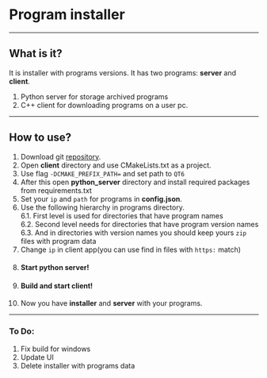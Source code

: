 # Program installer

---

## What is it?

It is installer with programs versions.
It has two programs: **server** and **client**.
1. Python server for storage archived programs
2. C++ client for downloading programs on a user pc.
---
## How to use?
1. Download git [repository](https://github.com/Mektus32/Installer.git). 
2. Open **client** directory and use CMakeLists.txt as a project.
3. Use flag `-DCMAKE_PREFIX_PATH=` and set path to `QT6`
4. After this open **python_server** directory and install required packages from requirements.txt
5. Set your `ip` and `path` for programs in **config.json**.
6. Use the following hierarchy in programs directory.  
   6.1. First level is used for directories that have program names  
   6.2. Second level needs for directories that have program version names  
   6.3. And in directories with version names you should keep yours `zip` files with program data
7. Change `ip` in client app(you can use find in files with `https:` match)
8. #### Start python server!
9. #### Build and start client!
10. Now you have **installer** and **server** with your programs.
---
### To Do:
1. Fix build for windows
2. Update UI
3. Delete installer with programs data